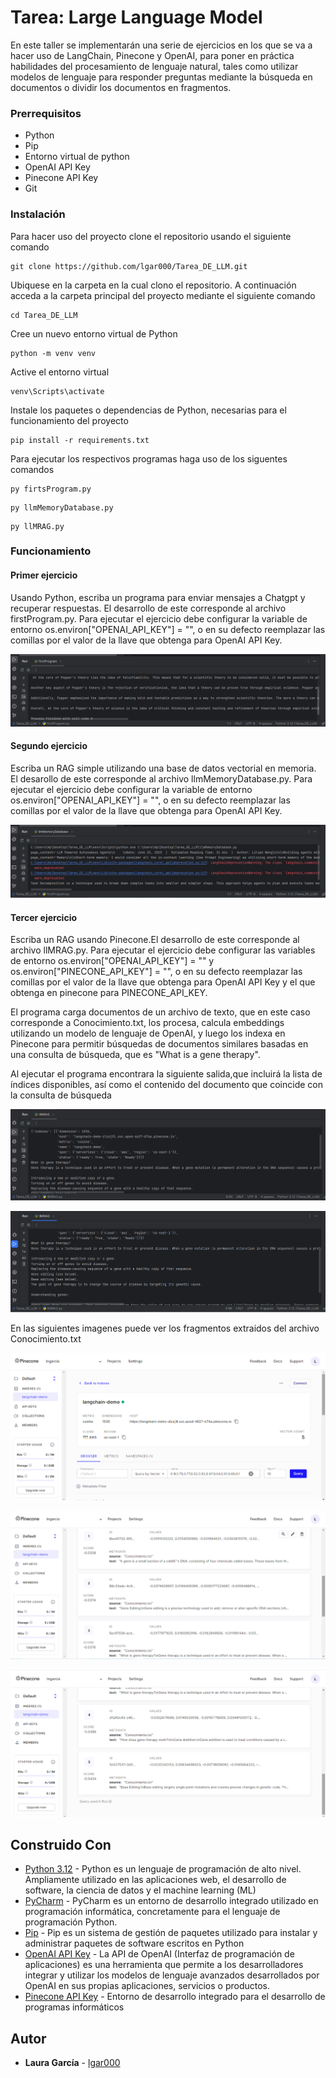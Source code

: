 # Tarea: Large Language Model

En este taller se implementarán una serie de ejercicios en los que se va a hacer uso de LangChain, Pinecone y OpenAI, para poner en práctica  habilidades del procesamiento de lenguaje natural, tales como utilizar modelos de lenguaje para responder preguntas mediante la búsqueda en documentos o dividir los documentos en fragmentos. 

### Prerrequisitos

- Python
- Pip
- Entorno virtual de python
- OpenAI API Key
- Pinecone API Key
- Git

### Instalación

Para hacer uso del proyecto clone el repositorio usando el siguiente comando

```
git clone https://github.com/lgar000/Tarea_DE_LLM.git
```

Ubiquese en la carpeta en la cual clono el repositorio. A continuación
acceda a la carpeta principal del proyecto mediante el siguiente comando

```
cd Tarea_DE_LLM
```
Cree un nuevo entorno virtual de Python

```
python -m venv venv
```

Active el entorno virtual 

```
venv\Scripts\activate
```

Instale los paquetes o dependencias de Python, necesarias para el funcionamiento del proyecto

```
pip install -r requirements.txt
```
Para ejecutar los respectivos programas haga uso de los siguentes comandos

```
py firtsProgram.py
```

```
py llmMemoryDatabase.py
```

```
py llMRAG.py
```

### Funcionamiento

#### Primer ejercicio

Usando Python, escriba un programa para enviar mensajes a Chatgpt y recuperar respuestas. El desarrollo de este corresponde al archivo firstProgram.py.
Para ejecutar el ejercicio debe configurar la variable de entorno os.environ["OPENAI_API_KEY"] = "", o en su defecto reemplazar las comillas por el valor de la llave que obtenga para OpenAI API Key.

![firstProgram.png](Imagenes%2FfirstProgram.png)

#### Segundo ejercicio

Escriba un RAG simple utilizando una base de datos vectorial en memoria. El desarollo de este corresponde al archivo llmMemoryDatabase.py.
Para ejecutar el ejercicio debe configurar la variable de entorno os.environ["OPENAI_API_KEY"] = "", o en su defecto reemplazar las comillas por el valor de la llave que obtenga para OpenAI API Key.

![inmemoryDataBase.png](Imagenes%2FinmemoryDataBase.png)

#### Tercer ejercicio

Escriba un RAG usando Pinecone.El desarrollo de este corresponde al archivo llMRAG.py.
Para ejecutar el ejercicio debe configurar las variables de entorno os.environ["OPENAI_API_KEY"] = "" y os.environ["PINECONE_API_KEY"] = "", o en su defecto reemplazar las comillas por el valor de la llave que obtenga para OpenAI API Key y el que obtenga en pinecone para PINECONE_API_KEY.

El programa carga documentos de un archivo de texto, que en este caso corresponde a Conocimiento.txt, los procesa, calcula embeddings utilizando un modelo de lenguaje de OpenAI, y luego los indexa en Pinecone para permitir búsquedas de documentos similares basadas en una consulta de búsqueda, que es "What is a gene therapy".

Al ejecutar el programa encontrara la siguiente salida,que incluirá la lista de índices disponibles, así como el contenido del documento que coincide con la consulta de búsqueda

![llmRag1.png](Imagenes%2FllmRag1.png)

![llmRag2.png](Imagenes%2FllmRag2.png)

En las siguientes imagenes puede ver los fragmentos extraidos del archivo Conocimiento.txt

![pinecone1.png](Imagenes%2Fpinecone1.png)

![pinecone2.png](Imagenes%2Fpinecone2.png)

![pinecone3.png](Imagenes%2Fpinecone3.png)

## Construido Con

* [Python 3.12](https://www.python.org/) - Python es un lenguaje de programación de alto nivel. Ampliamente utilizado en las aplicaciones web, el desarrollo de software, la ciencia de datos y el machine learning (ML)
* [PyCharm](https://www.jetbrains.com/es-es/pycharm/) - PyCharm es un entorno de desarrollo integrado utilizado en programación informática, concretamente para el lenguaje de programación Python.
* [Pip](https://pypi.org/project/pip/) - Pip es un sistema de gestión de paquetes utilizado para instalar y administrar paquetes de software escritos en Python
* [OpenAI API Key](https://openai.com/blog/openai-api) - La API de OpenAI (Interfaz de programación de aplicaciones) es una herramienta que permite a los desarrolladores integrar y utilizar los modelos de lenguaje avanzados desarrollados por OpenAI en sus propias aplicaciones, servicios o productos.
* [Pinecone API Key](https://www.pinecone.io/) - Entorno de desarrollo integrado para el desarrollo de programas informáticos

## Autor

* **Laura García** - [lgar000](https://github.com/lgar000)

